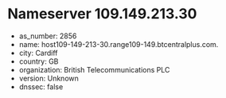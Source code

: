 # Nameserver 109.149.213.30

* as_number: 2856
* name: host109-149-213-30.range109-149.btcentralplus.com.
* city: Cardiff
* country: GB
* organization: British Telecommunications PLC
* version: Unknown
* dnssec: false

